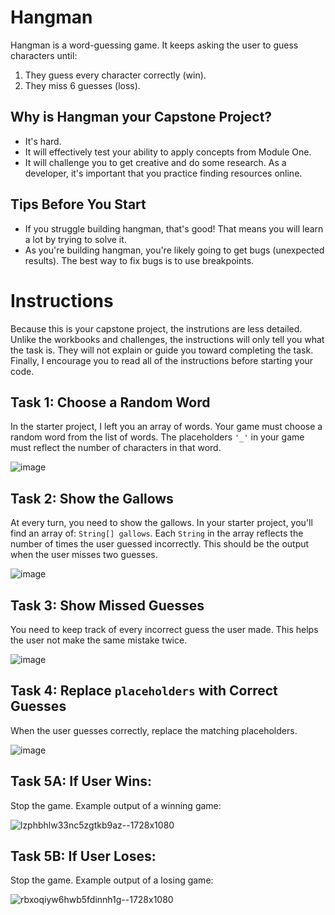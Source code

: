 # Hangman
Hangman is a word-guessing game. It keeps asking the user to guess characters until:
1. They guess every character correctly (win).
2. They miss 6 guesses (loss).

## Why is Hangman your Capstone Project?
- It's hard.
- It will effectively test your ability to apply concepts from Module One.
- It will challenge you to get creative and do some research. As a developer, it's important that you practice finding resources online.

## Tips Before You Start
- If you struggle building hangman, that's good! That means you will learn a lot by trying to solve it.
- As you're building hangman, you're likely going to get bugs (unexpected results). The best way to fix bugs is to use breakpoints.

# Instructions
Because this is your capstone project, the instrutions are less detailed. Unlike the workbooks and challenges, the instructions will only tell you what the task is. They will not explain or guide you toward completing the task.
Finally, I encourage you to read all of the instructions before starting your code.

## Task 1: Choose a Random Word
In the starter project, I left you an array of words. Your game must choose a random word from the list of words. The placeholders <code>'_'</code> in your game must reflect the number of characters in that word.

![image](https://github.com/emtaylor1993/Udemy-Courses/assets/93065901/6d158d86-acf2-4d62-9e8e-2740f4d89a5c)

## Task 2: Show the Gallows
At every turn, you need to show the gallows. In your starter project, you'll find an array of: <code>String[] gallows</code>. Each <code>String</code> in the array reflects the number of times the user guessed incorrectly. This should be the output when the user misses two guesses.

![image](https://github.com/emtaylor1993/Udemy-Courses/assets/93065901/32246d9e-f9dd-42fe-ab94-34b5dac6c9b1)

## Task 3: Show Missed Guesses
You need to keep track of every incorrect guess the user made. This helps the user not make the same mistake twice.

![image](https://github.com/emtaylor1993/Udemy-Courses/assets/93065901/74aa8571-71bf-4d83-8231-360ce68e154c)

## Task 4: Replace <code>placeholders</code> with Correct Guesses
When the user guesses correctly, replace the matching placeholders.

![image](https://github.com/emtaylor1993/Udemy-Courses/assets/93065901/65f18d3b-7568-4c67-b6b1-e63dd1b96c12)

## Task 5A: If User Wins:
Stop the game. Example output of a winning game:

![lzphbhlw33nc5zgtkb9az--1728x1080](https://github.com/emtaylor1993/Udemy-Courses/assets/93065901/e1649263-50db-434a-ba2a-1be840a9e727)

## Task 5B: If User Loses:
Stop the game. Example output of a losing game:

![rbxoqiyw6hwb5fdinnh1g--1728x1080](https://github.com/emtaylor1993/Udemy-Courses/assets/93065901/c0dcdc0b-0d68-451d-9251-93b4f4fe72aa)

